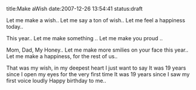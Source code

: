 title:Make aWish
date:2007-12-26 13:54:41
status:draft

Let me make a wish..
Let me say a ton of wish..
Let me feel a happiness today..

This year..
Let me make something ..
Let me make you proud ..

Mom, Dad, My Honey..
Let me make more smilies on your face this year..
Let me make a happiness, for the rest of us..

That was my wish, in my deepest heart
I just want to say
It was 19 years since I open my eyes for the very first time
It was 19 years since I saw my first voice loudly
Happy birthday to me..